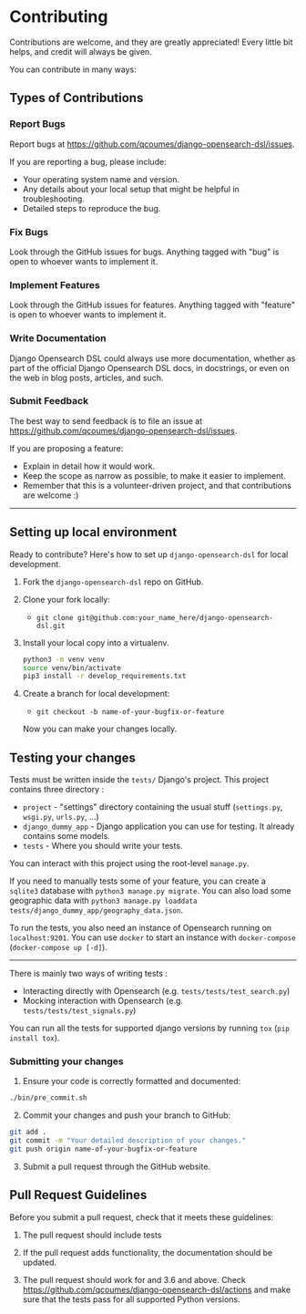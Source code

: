 # Contributing

Contributions are welcome, and they are greatly appreciated! Every little bit helps, and credit will always be given.

You can contribute in many ways:

## Types of Contributions

### Report Bugs

Report bugs at https://github.com/qcoumes/django-opensearch-dsl/issues.

If you are reporting a bug, please include:

* Your operating system name and version.
* Any details about your local setup that might be helpful in troubleshooting.
* Detailed steps to reproduce the bug.

### Fix Bugs

Look through the GitHub issues for bugs. Anything tagged with "bug"
is open to whoever wants to implement it.

### Implement Features

Look through the GitHub issues for features. Anything tagged with "feature"
is open to whoever wants to implement it.

### Write Documentation

Django Opensearch DSL could always use more documentation, whether as part of the official Django Opensearch DSL docs,
in docstrings, or even on the web in blog posts, articles, and such.

### Submit Feedback

The best way to send feedback is to file an issue at https://github.com/qcoumes/django-opensearch-dsl/issues.

If you are proposing a feature:

* Explain in detail how it would work.
* Keep the scope as narrow as possible, to make it easier to implement.
* Remember that this is a volunteer-driven project, and that contributions are welcome :)

--- 

## Setting up local environment

Ready to contribute? Here's how to set up `django-opensearch-dsl` for local development.

1. Fork the `django-opensearch-dsl` repo on GitHub.

2. Clone your fork locally:

    * `git clone git@github.com:your_name_here/django-opensearch-dsl.git`

3. Install your local copy into a virtualenv.

   ```bash
   python3 -m venv venv
   source venv/bin/activate
   pip3 install -r develop_requirements.txt
   ```

4. Create a branch for local development:

    * `git checkout -b name-of-your-bugfix-or-feature`

   Now you can make your changes locally.

## Testing your changes

Tests must be written inside the `tests/` Django's project. This project contains three directory :

* `project` - "settings" directory containing the usual stuff (`settings.py`, `wsgi.py`, `urls.py`, ...)
* `django_dummy_app` - Django application you can use for testing. It already contains some models.
* `tests` - Where you should write your tests.

You can interact with this project using the root-level `manage.py`.

If you need to manually tests some of your feature, you can create a `sqlite3`
database with `python3 manage.py migrate`. You can also load some geographic data with
`python3 manage.py loaddata tests/django_dummy_app/geography_data.json`.

To run the tests, you also need an instance of Opensearch running on `localhost:9201`. You can use `docker`
to start an instance with `docker-compose` (`docker-compose up [-d]`).

---

There is mainly two ways of writing tests :

* Interacting directly with Opensearch (e.g. `tests/tests/test_search.py`)
* Mocking interaction with Opensearch (e.g. `tests/tests/test_signals.py`)

You can run all the tests for supported django versions by running `tox` (`pip install tox`).

### Submitting your changes

1. Ensure your code is correctly formatted and documented:

```sh
./bin/pre_commit.sh
```

2. Commit your changes and push your branch to GitHub:

```sh
git add .
git commit -m "Your detailed description of your changes."
git push origin name-of-your-bugfix-or-feature
```

3. Submit a pull request through the GitHub website.

## Pull Request Guidelines

Before you submit a pull request, check that it meets these guidelines:

1. The pull request should include tests

2. If the pull request adds functionality, the documentation should be updated.

3. The pull request should work for and 3.6 and above. Check
   https://github.com/qcoumes/django-opensearch-dsl/actions
   and make sure that the tests pass for all supported Python versions.
